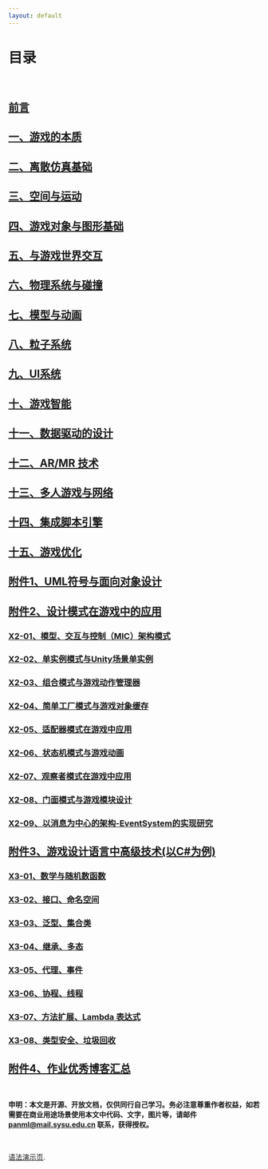 ```yaml
---
layout: default
---
```


# [](#TOC)目录

&nbsp;&nbsp; 

## [前言](preface)
## [一、游戏的本质](01-nature-of-game)
## [二、离散仿真基础](02-dscrete-simulation-basic)
## [三、空间与运动](03-space-and-motion)
## [四、游戏对象与图形基础](04-gameobject-and-graphics)
## [五、与游戏世界交互](05-interaction-with-gameworld)
## [六、物理系统与碰撞](06-physics-and-collision)
## [七、模型与动画](07-model-and-animation)
## [八、粒子系统](08-particle-system)
## [九、UI系统](09-ui.md)
## [十、游戏智能](10-intelligent.html)
## [十一、数据驱动的设计](11-data-driven-design)
## [十二、AR/MR 技术](12-AR-and-MR)
## [十三、多人游戏与网络](13-Multiplayer-and-Networking)
## [十四、集成脚本引擎](14-script-integration)
## [十五、游戏优化]()
## [附件1、UML符号与面向对象设计](x1-uml-notation)
## [附件2、设计模式在游戏中的应用]()
### [X2-01、模型、交互与控制（MIC）架构模式]()
### [X2-02、单实例模式与Unity场景单实例]()
### [X2-03、组合模式与游戏动作管理器]()
### [X2-04、简单工厂模式与游戏对象缓存]()
### [X2-05、适配器模式在游戏中应用]()
### [X2-06、状态机模式与游戏动画]()
### [X2-07、观察者模式在游戏中应用]()
### [X2-08、门面模式与游戏模块设计]()
### [X2-09、以消息为中心的架构-EventSystem的实现研究]()
## [附件3、游戏设计语言中高级技术(以C#为例)]()
### [X3-01、数学与随机数函数]()
### [X3-02、接口、命名空间]()
### [X3-03、泛型、集合类]()
### [X3-04、继承、多态]()
### [X3-05、代理、事件]()
### [X3-06、协程、线程]()
### [X3-07、方法扩展、Lambda 表达式](x3-07-method-extend-lambda.md)
### [X3-08、类型安全、垃圾回收]()
## [附件4、作业优秀博客汇总](x4-ex.md)


&nbsp; &nbsp;

**申明：本文是开源、开放文档，仅供同行自己学习。务必注意尊重作者权益，如若需要在商业用途场景使用本文中代码、文字，图片等，请邮件 panml@mail.sysu.edu.cn 联系，获得授权。**

&nbsp;

[语法演示页](demo).